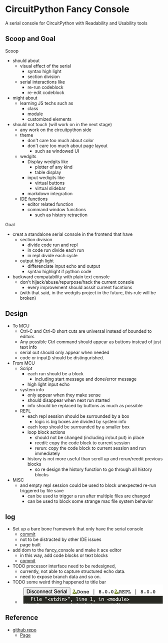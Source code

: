 # CircuitPython Fancy Console
<!--
#javascript, #circuitpython, #IDE, #serial
-->
A serial console for CircuitPython with Readability and Usability tools

## Scoop and Goal
<!--
#20230212@date,
-->

Scoop
- should about
    - visual effect of the serial
        - syntax high light
        - section division
    - serial interactions like
        - re-run codeblock
        - re-edit codeblock
- might about
    - learning JS techs such as
        - class
        - module
        - customized elements
- should not touch (will work on in the next stage)
    - any work on the circuitpython side
    - theme
        - don't care too much about color
        - don't care too much about page layout
            - such as windowed UI
    - wedgits
        - Display wedgits like
            - plotter of any kind
            - table display
        - input wedigits like
            - virtual buttons
            - virtual slidebar
        - markdown integration
    - IDE functions
        - editor related function
        - command window functions
            - such as history retraction

Goal
- creat a standalone serial console in the frontend that have
    - section division
        - divide code run and repl
        - in code run divide each run
        - in repl divide each cycle
    - output high light
        - differenciate input echo and output
        - syntax highlight if python code
- backward compatability with plain text console
    - don't hijack/abuse/repurpose/hack the current console
        - every improvement should  asssit current fucntions
    - (with that said, in the wedgits project in the future, this rule will be broken)

## Design
- To MCU
    - Ctrl-C and Ctrl-D short cuts are universal instead of bounded to editors
    - Any possible Ctrl command should appear as buttons instead of just text info 
    - serial out should only appear when needed
    - code or input() should be distingurished.
- From MCU
    - Script
        - each run should be a block
            - including start message and done/error message
        - high light input echo
    - system info
        - only appear when they make sense
        - should disappear when next run started
        - info should be replaced by buttons as much as possible
    - REPL
        - each repl session should be surrounded by a box
            - logic is big boxes are divided by system info
        - each loop should be surrounded by a smaller box
        - loop block actions
            - should not be changed (including in/out put) in place
            - reedit: copy the code block to current session
            - rerun: copy the code block to current session and run immediately
        - history is not more useful than scroll up and rerun/reedit previous blocks
            - so re design the history function to go through all history blocks
- MISC
    - and empty repl session could be used to block unexpected re-run triggered by file save
        - can be used to trigger a run after multiple files are changed
        - can be used to block some strange mac file system behavior


## log
<!--
#20230212@date,
-->

- Set up a bare bone framework that only have the serial console
    - [commit](https://github.com/urfdvw/CircuitPython-Fancy-Console/commit/3e25bd1e4697c622c26a8f8ab0110290ecf09eca)
    - not to be distracted by other IDE issues
    - page built
- add dom to the fancy_console and make it ace editor
    - in this way, add code blocks or text blocks
    - [commit](https://github.com/urfdvw/CircuitPython-Fancy-Console/commit/66d52bc69ec98f4a6b1d803af4a6d69a9f1f6972)
- TODO processor interface need to be redesigned,
    - currently, not able to capture structured echo data.
    - need to expose branch data and so on.
- TODO some weird thing happened to title bar
    - ![](2023-02-12-15-42-36.png)


## Reference
- [github repo](https://github.com/urfdvw/CircuitPython-Fancy-Console)
    - [Page](https://urfdvw.github.io/CircuitPython-Fancy-Console/)